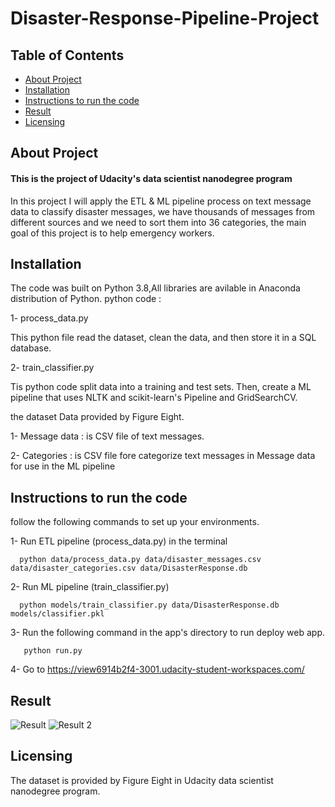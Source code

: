 # Disaster-Response-Pipeline-Project

## Table of Contents
* [About Project](https://github.com/Razanaziz0/Disaster-Response-Pipeline-Project/blob/main/README.md#about-project) 
* [Installation](https://github.com/Razanaziz0/Disaster-Response-Pipeline-Project/blob/main/README.md#installation)
* [Instructions to run the code](https://github.com/Razanaziz0/Disaster-Response-Pipeline-Project/blob/main/README.md#instructions-to-run-the-code)
* [Result](https://github.com/Razanaziz0/Disaster-Response-Pipeline-Project/blob/main/README.md#instructions-to-run-the-code)
* [Licensing](https://github.com/Razanaziz0/Disaster-Response-Pipeline-Project/blob/main/README.md#licensing)
## About Project
#### This is the project of Udacity's data scientist nanodegree program 
  In this project I will apply the ETL & ML pipeline process on text message data to classify disaster messages, we have thousands of messages from different sources and we need to sort them into 36 categories, the main goal of this project is to help emergency workers.  


## Installation

The code was built on Python 3.8,All libraries are avilable in Anaconda distribution of Python. 
python code :

  1- process_data.py
  
  This python file read the dataset, clean the data, and then store it in a SQL database.
      
  2- train_classifier.py
  
  Tis python code split  data into a training and test sets. Then, create a ML pipeline that uses NLTK and scikit-learn's Pipeline and GridSearchCV.

the dataset Data provided by Figure Eight.

  1- Message data : is CSV file of text messages.
  
  2- Categories : is CSV file fore categorize text messages in Message data for use in the ML pipeline
    

## Instructions to run the code

follow the following commands to set up your environments.

  1- Run ETL pipeline (process_data.py) in the terminal
  
      python data/process_data.py data/disaster_messages.csv data/disaster_categories.csv data/DisasterResponse.db
  2- Run ML pipeline (train_classifier.py)
  
      python models/train_classifier.py data/DisasterResponse.db models/classifier.pkl
      
  3- Run the following command in the app's directory to run deploy web app.
  
       python run.py
  

  4- Go to https://view6914b2f4-3001.udacity-student-workspaces.com/
## Result
![Result](https://user-images.githubusercontent.com/58987879/131053707-e80b5e0d-72e6-46f7-bf95-9860fbeb9059.jpg)
![Result 2](https://user-images.githubusercontent.com/58987879/131053761-8829fee9-5ef5-4cf2-b147-fd3491f6c3ae.jpg)


## Licensing
The dataset is provided by Figure Eight in Udacity data scientist nanodegree program.
